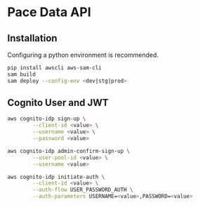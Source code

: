# Pace Data API

## Installation

Configuring a python environment is recommended.

```bash
pip install awscli aws-sam-cli
sam build
sam deploy --config-env <dev|stg|prod>
```


## Cognito User and JWT

```bash
aws cognito-idp sign-up \
        --client-id <value> \
        --username <value> \
        --password <value>

aws cognito-idp admin-confirm-sign-up \
        --user-pool-id <value> \
        --username <value>

aws cognito-idp initiate-auth \
        --client-id <value> \
        --auth-flow USER_PASSWORD_AUTH \
        --auth-parameters USERNAME=<value>,PASSWORD=<value>
```
